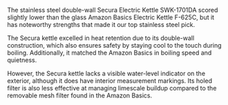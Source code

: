 The stainless steel double-wall Secura Electric Kettle SWK-1701DA scored slightly lower than the glass Amazon Basics Electric Kettle F-625C, but it has noteworthy strengths that made it our top stainless steel pick.

The Secura kettle excelled in heat retention due to its double-wall construction, which also ensures safety by staying cool to the touch during boiling. Additionally, it matched the Amazon Basics in boiling speed and quietness.

However, the Secura kettle lacks a visible water-level indicator on the exterior, although it does have interior measurement markings. Its holed filter is also less effective at managing limescale buildup compared to the removable mesh filter found in the Amazon Basics.
